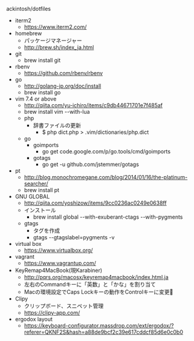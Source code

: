 ackintosh/dotfiles

* iterm2
	* https://www.iterm2.com/
* homebrew
	* パッケージマネージャー
	* http://brew.sh/index_ja.html
* git
	* brew install git
* rbenv
	* https://github.com/rbenv/rbenv
* go
	* http://golang-jp.org/doc/install
	* brew install go
* vim 7.4 or above
	* http://qiita.com/yu-ichiro/items/c9db44671701e7f485af
	* brew install vim --with-lua
	* php
		* 辞書ファイルの更新
			* $ php dict.php > .vim/dictionaries/php.dict
	* go
		* goimports
			* go get code.google.com/p/go.tools/cmd/goimports
		* gotags
			* go get -u github.com/jstemmer/gotags
* pt
	* http://blog.monochromegane.com/blog/2014/01/16/the-platinum-searcher/
	* brew install pt
* GNU GLOBAL
	* http://qiita.com/yoshizow/items/9cc0236ac0249e0638ff
	* インストール
		* brew install global --with-exuberant-ctags --with-pygments
	* gtags
		* タグを作成
		* gtags --gtagslabel=pygments -v
* virtual box
	* https://www.virtualbox.org/
* vagrant
	* https://www.vagrantup.com/
* KeyRemap4MacBook(現Karabiner)
	* http://pqrs.org/macosx/keyremap4macbook/index.html.ja
	* 左右のCommandキーに「英数」と「かな」を割り当て
	* Macの環境設定でCaps Lockキーの動作をControlキーに変更
* Clipy
	* クリップボード、スニペット管理
	* https://clipy-app.com/
* ergodox layout
	* https://keyboard-configurator.massdrop.com/ext/ergodox/?referer=QKNF2S&hash=a88de9bcf2c39e617cddcf85d6e0c0b0

